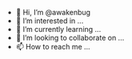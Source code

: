 - 👋 Hi, I’m @awakenbug
- 👀 I’m interested in ...
- 🌱 I’m currently learning ...
- 💞️ I’m looking to collaborate on ...
- 📫 How to reach me ...

<!---
awakenbug/awakenbug is a ✨ special ✨ repository because its `README.md` (this file) appears on your GitHub profile.
You can click the Preview link to take a look at your changes.
--->
